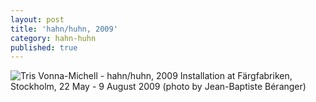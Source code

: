 ```yaml
---
layout: post
title: 'hahn/huhn, 2009'
category: hahn-huhn
published: true
---
```


![Tris Vonna-Michell - hahn/huhn, 2009]({{site.baseurl}}/assets/img/0313-hahn-huhn-2009.jpg)
Installation at Färgfabriken, Stockholm, 22 May - 9 August 2009 (photo by Jean-Baptiste Béranger)
